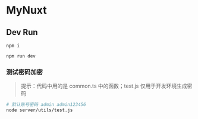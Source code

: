 # MyNuxt

## Dev Run

```
npm i

npm run dev
```

### 测试密码加密

> 提示：代码中用的是 common.ts 中的函数；test.js 仅用于开发环境生成密码

```sh
# 默认账号密码 admin admin123456
node server/utils/test.js
```
